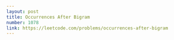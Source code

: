```yaml
---
layout: post
title: Occurrences After Bigram
number: 1078
link: https://leetcode.com/problems/occurrences-after-bigram
---
```

